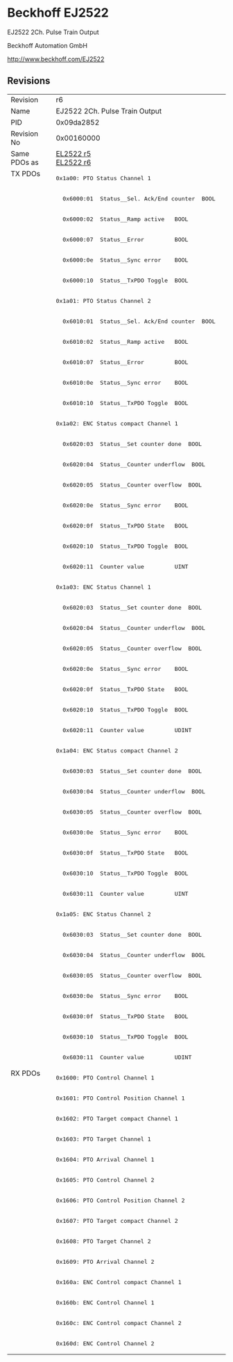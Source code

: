 # Beckhoff EJ2522

EJ2522 2Ch. Pulse Train Output

Beckhoff Automation GmbH

http://www.beckhoff.com/EJ2522

## Revisions
<table>
<tr >
<td>Revision</td>
<td>r6</td>
</tr>
<tr >
<td>Name</td>
<td>EJ2522 2Ch. Pulse Train Output</td>
</tr>
<tr >
<td>PID</td>
<td>0x09da2852</td>
</tr>
<tr >
<td>Revision No</td>
<td>0x00160000</td>
</tr>
<tr >
<td>Same PDOs as</td>
<td><a href="EL2522">EL2522 r5</a><br/><a href="EL2522">EL2522 r6</a></td>
</tr>
<tr class="txpdo pdosection">
<td rowspan=44 valign=top>TX PDOs</td>
<td><pre>0x1a00: PTO Status Channel 1</pre></td>
<td></td>
</tr>
<tr class="txpdo">
<td><pre>  0x6000:01  Status__Sel. Ack/End counter  BOOL</pre></td>
</tr>
<tr class="txpdo">
<td><pre>  0x6000:02  Status__Ramp active   BOOL</pre></td>
</tr>
<tr class="txpdo">
<td><pre>  0x6000:07  Status__Error         BOOL</pre></td>
</tr>
<tr class="txpdo">
<td><pre>  0x6000:0e  Status__Sync error    BOOL</pre></td>
</tr>
<tr class="txpdo">
<td><pre>  0x6000:10  Status__TxPDO Toggle  BOOL</pre></td>
</tr>
<tr class="txpdo pdosection">
<td><pre>0x1a01: PTO Status Channel 2</pre></td>
</tr>
<tr class="txpdo">
<td><pre>  0x6010:01  Status__Sel. Ack/End counter  BOOL</pre></td>
</tr>
<tr class="txpdo">
<td><pre>  0x6010:02  Status__Ramp active   BOOL</pre></td>
</tr>
<tr class="txpdo">
<td><pre>  0x6010:07  Status__Error         BOOL</pre></td>
</tr>
<tr class="txpdo">
<td><pre>  0x6010:0e  Status__Sync error    BOOL</pre></td>
</tr>
<tr class="txpdo">
<td><pre>  0x6010:10  Status__TxPDO Toggle  BOOL</pre></td>
</tr>
<tr class="txpdo pdosection">
<td><pre>0x1a02: ENC Status compact Channel 1</pre></td>
</tr>
<tr class="txpdo">
<td><pre>  0x6020:03  Status__Set counter done  BOOL</pre></td>
</tr>
<tr class="txpdo">
<td><pre>  0x6020:04  Status__Counter underflow  BOOL</pre></td>
</tr>
<tr class="txpdo">
<td><pre>  0x6020:05  Status__Counter overflow  BOOL</pre></td>
</tr>
<tr class="txpdo">
<td><pre>  0x6020:0e  Status__Sync error    BOOL</pre></td>
</tr>
<tr class="txpdo">
<td><pre>  0x6020:0f  Status__TxPDO State   BOOL</pre></td>
</tr>
<tr class="txpdo">
<td><pre>  0x6020:10  Status__TxPDO Toggle  BOOL</pre></td>
</tr>
<tr class="txpdo">
<td><pre>  0x6020:11  Counter value         UINT</pre></td>
</tr>
<tr class="txpdo pdosection">
<td><pre>0x1a03: ENC Status Channel 1</pre></td>
</tr>
<tr class="txpdo">
<td><pre>  0x6020:03  Status__Set counter done  BOOL</pre></td>
</tr>
<tr class="txpdo">
<td><pre>  0x6020:04  Status__Counter underflow  BOOL</pre></td>
</tr>
<tr class="txpdo">
<td><pre>  0x6020:05  Status__Counter overflow  BOOL</pre></td>
</tr>
<tr class="txpdo">
<td><pre>  0x6020:0e  Status__Sync error    BOOL</pre></td>
</tr>
<tr class="txpdo">
<td><pre>  0x6020:0f  Status__TxPDO State   BOOL</pre></td>
</tr>
<tr class="txpdo">
<td><pre>  0x6020:10  Status__TxPDO Toggle  BOOL</pre></td>
</tr>
<tr class="txpdo">
<td><pre>  0x6020:11  Counter value         UDINT</pre></td>
</tr>
<tr class="txpdo pdosection">
<td><pre>0x1a04: ENC Status compact Channel 2</pre></td>
</tr>
<tr class="txpdo">
<td><pre>  0x6030:03  Status__Set counter done  BOOL</pre></td>
</tr>
<tr class="txpdo">
<td><pre>  0x6030:04  Status__Counter underflow  BOOL</pre></td>
</tr>
<tr class="txpdo">
<td><pre>  0x6030:05  Status__Counter overflow  BOOL</pre></td>
</tr>
<tr class="txpdo">
<td><pre>  0x6030:0e  Status__Sync error    BOOL</pre></td>
</tr>
<tr class="txpdo">
<td><pre>  0x6030:0f  Status__TxPDO State   BOOL</pre></td>
</tr>
<tr class="txpdo">
<td><pre>  0x6030:10  Status__TxPDO Toggle  BOOL</pre></td>
</tr>
<tr class="txpdo">
<td><pre>  0x6030:11  Counter value         UINT</pre></td>
</tr>
<tr class="txpdo pdosection">
<td><pre>0x1a05: ENC Status Channel 2</pre></td>
</tr>
<tr class="txpdo">
<td><pre>  0x6030:03  Status__Set counter done  BOOL</pre></td>
</tr>
<tr class="txpdo">
<td><pre>  0x6030:04  Status__Counter underflow  BOOL</pre></td>
</tr>
<tr class="txpdo">
<td><pre>  0x6030:05  Status__Counter overflow  BOOL</pre></td>
</tr>
<tr class="txpdo">
<td><pre>  0x6030:0e  Status__Sync error    BOOL</pre></td>
</tr>
<tr class="txpdo">
<td><pre>  0x6030:0f  Status__TxPDO State   BOOL</pre></td>
</tr>
<tr class="txpdo">
<td><pre>  0x6030:10  Status__TxPDO Toggle  BOOL</pre></td>
</tr>
<tr class="txpdo">
<td><pre>  0x6030:11  Counter value         UDINT</pre></td>
</tr>
<tr class="rxpdo pdosection">
<td rowspan=14 valign=top>RX PDOs</td>
<td><pre>0x1600: PTO Control Channel 1</pre></td>
<td></td>
</tr>
<tr class="rxpdo pdosection">
<td><pre>0x1601: PTO Control Position Channel 1</pre></td>
</tr>
<tr class="rxpdo pdosection">
<td><pre>0x1602: PTO Target compact Channel 1</pre></td>
</tr>
<tr class="rxpdo pdosection">
<td><pre>0x1603: PTO Target Channel 1</pre></td>
</tr>
<tr class="rxpdo pdosection">
<td><pre>0x1604: PTO Arrival Channel 1</pre></td>
</tr>
<tr class="rxpdo pdosection">
<td><pre>0x1605: PTO Control Channel 2</pre></td>
</tr>
<tr class="rxpdo pdosection">
<td><pre>0x1606: PTO Control Position Channel 2</pre></td>
</tr>
<tr class="rxpdo pdosection">
<td><pre>0x1607: PTO Target compact Channel 2</pre></td>
</tr>
<tr class="rxpdo pdosection">
<td><pre>0x1608: PTO Target Channel 2</pre></td>
</tr>
<tr class="rxpdo pdosection">
<td><pre>0x1609: PTO Arrival Channel 2</pre></td>
</tr>
<tr class="rxpdo pdosection">
<td><pre>0x160a: ENC Control compact Channel 1</pre></td>
</tr>
<tr class="rxpdo pdosection">
<td><pre>0x160b: ENC Control Channel 1</pre></td>
</tr>
<tr class="rxpdo pdosection">
<td><pre>0x160c: ENC Control compact Channel 2</pre></td>
</tr>
<tr class="rxpdo pdosection">
<td><pre>0x160d: ENC Control Channel 2</pre></td>
</tr>
</table>
